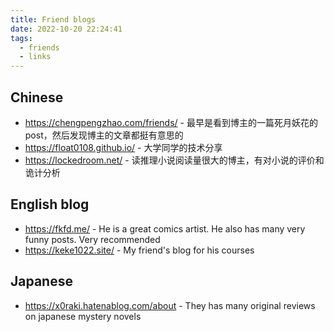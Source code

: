 ```yaml
---
title: Friend blogs
date: 2022-10-20 22:24:41
tags:
  - friends
  - links
---
```


## Chinese

- https://chengpengzhao.com/friends/ - 最早是看到博主的一篇死月妖花的post，然后发现博主的文章都挺有意思的
- https://float0108.github.io/ - 大学同学的技术分享
- https://lockedroom.net/ - 读推理小说阅读量很大的博主，有对小说的评价和诡计分析

## English blog

- https://fkfd.me/ - He is a great comics artist. He also has many very funny posts. Very recommended
- https://keke1022.site/ - My friend's blog for his courses

## Japanese

- https://x0raki.hatenablog.com/about - They has many original reviews on japanese mystery novels
